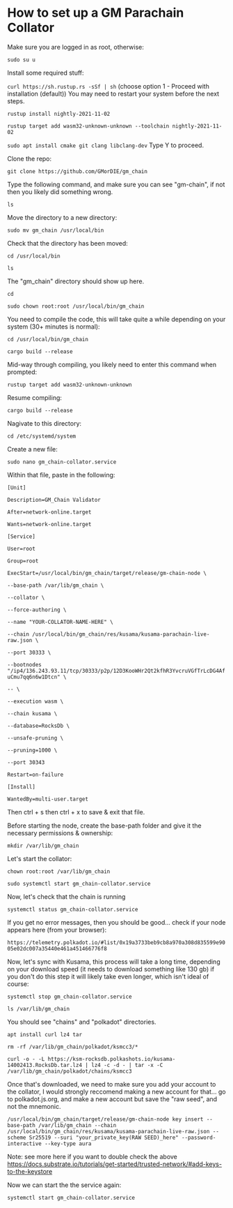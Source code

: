 # How to set up a GM Parachain Collator

Make sure you are logged in as root, otherwise:

``sudo su u``

Install some required stuff:

``curl https://sh.rustup.rs -sSf | sh`` 
(choose option 1 - Proceed with installation (default))
You may need to restart your system before the next steps.

 ``rustup install nightly-2021-11-02``

 ``rustup target add wasm32-unknown-unknown --toolchain nightly-2021-11-02``

 ``sudo apt install cmake git clang libclang-dev``
Type Y to proceed.

 Clone the repo:

 ``git clone https://github.com/GMorDIE/gm_chain``

 Type the following command, and make sure you can see "gm-chain", if not then you likely did something wrong.
 
  ``ls``

 Move the directory to a new directory:

 ``sudo mv gm_chain /usr/local/bin``

 Check that the directory has been moved:

 ``cd /usr/local/bin``

 ``ls``

 The "gm_chain" directory should show up here.

 ``cd``

 ``sudo chown root:root /usr/local/bin/gm_chain``

 You need to compile the code, this will take quite a while depending on your system (30+ minutes is normal):

 ``cd /usr/local/bin/gm_chain``

 ``cargo build --release``

Mid-way through compiling, you likely need to enter this command when prompted:

``rustup target add wasm32-unknown-unknown``

Resume compiling:

``cargo build --release``

Nagivate to this directory:

``cd /etc/systemd/system``

Create a new file:

``sudo nano gm_chain-collator.service``

Within that file, paste in the following:

``[Unit]``

``Description=GM_Chain Validator``

``After=network-online.target``

``Wants=network-online.target``

``[Service]``

``User=root``

``Group=root``

``ExecStart=/usr/local/bin/gm_chain/target/release/gm-chain-node \``

``--base-path /var/lib/gm_chain \``

``--collator \``

``--force-authoring \``

``--name "YOUR-COLLATOR-NAME-HERE" \``

``--chain /usr/local/bin/gm_chain/res/kusama/kusama-parachain-live-raw.json \``

``--port 30333 \``

``--bootnodes "/ip4/136.243.93.11/tcp/30333/p2p/12D3KooWHr2Qt2kfhR3YvcruVGfTrLcDG4AfuCmu7qq6n6w1Dtcn" \``

``-- \``

``--execution wasm \``

``--chain kusama \``

``--database=RocksDb \``

``--unsafe-pruning \``

``--pruning=1000 \``

``--port 30343``

``Restart=on-failure``

``[Install]``

``WantedBy=multi-user.target``

Then ctrl + s then ctrl + x to save & exit that file.

Before starting the node, create the base-path folder and give it the necessary permissions & ownership:

``mkdir /var/lib/gm_chain``

Let's start the collator:

``chown root:root /var/lib/gm_chain``

``sudo systemctl start gm_chain-collator.service``

Now, let's check that the chain is running

``systemctl status gm_chain-collator.service``

If you get no error messages, then you should be good... check if your node appears here (from your browser):

``https://telemetry.polkadot.io/#list/0x19a3733beb9cb8a970a308d835599e9005e02dc007a35440e461a451466776f8``

Now, let's sync with Kusama, this process will take a long time, depending on your download speed (it needs to download something like 130 gb) if you don't do this step it will likely take even longer, which isn't ideal of course:

``systemctl stop gm_chain-collator.service``

``ls /var/lib/gm_chain``

You should see "chains" and "polkadot" directories. 

``apt install curl lz4 tar``

``rm -rf /var/lib/gm_chain/polkadot/ksmcc3/*``

``curl -o - -L https://ksm-rocksdb.polkashots.io/kusama-14002413.RocksDb.tar.lz4 | lz4 -c -d - | tar -x -C /var/lib/gm_chain/polkadot/chains/ksmcc3``

Once that's downloaded, we need to make sure you add your account to the collator, I would strongly reccomend making a new account for that... go to polkadot.js.org, and make a new account but save the "raw seed", and not the mnemonic.

``/usr/local/bin/gm_chain/target/release/gm-chain-node key insert --base-path /var/lib/gm_chain --chain /usr/local/bin/gm_chain/res/kusama/kusama-parachain-live-raw.json --scheme Sr25519 --suri "your_private_key(RAW SEED)_here" --password-interactive --key-type aura``

Note: see more here if you want to double check the above https://docs.substrate.io/tutorials/get-started/trusted-network/#add-keys-to-the-keystore

Now we can start the the service again:

``systemctl start gm_chain-collator.service``






